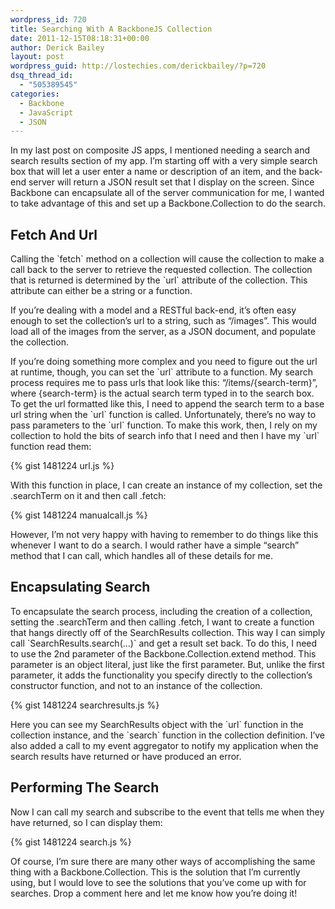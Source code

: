 ```yaml
---
wordpress_id: 720
title: Searching With A BackboneJS Collection
date: 2011-12-15T08:18:31+00:00
author: Derick Bailey
layout: post
wordpress_guid: http://lostechies.com/derickbailey/?p=720
dsq_thread_id:
  - "505389545"
categories:
  - Backbone
  - JavaScript
  - JSON
---
```

In my last post on composite JS apps, I mentioned needing a search and search results section of my app. I&#8217;m starting off with a very simple search box that will let a user enter a name or description of an item, and the back-end server will return a JSON result set that I display on the screen. Since Backbone can encapsulate all of the server communication for me, I wanted to take advantage of this and set up a Backbone.Collection to do the search.

## Fetch And Url

Calling the \`fetch\` method on a collection will cause the collection to make a call back to the server to retrieve the requested collection. The collection that is returned is determined by the \`url\` attribute of the collection. This attribute can either be a string or a function.

If you&#8217;re dealing with a model and a RESTful back-end, it&#8217;s often easy enough to set the collection&#8217;s url to a string, such as &#8220;/images&#8221;. This would load all of the images from the server, as a JSON document, and populate the collection.

If you&#8217;re doing something more complex and you need to figure out the url at runtime, though, you can set the \`url\` attribute to a function. My search process requires me to pass urls that look like this: &#8220;/items/{search-term}&#8221;, where {search-term} is the actual search term typed in to the search box. To get the url formatted like this, I need to append the search term to a base url string when the \`url\` function is called. Unfortunately, there&#8217;s no way to pass parameters to the \`url\` function. To make this work, then, I rely on my collection to hold the bits of search info that I need and then I have my \`url\` function read them:

{% gist 1481224 url.js %}

With this function in place, I can create an instance of my collection, set the .searchTerm on it and then call .fetch:

{% gist 1481224 manualcall.js %}

However, I&#8217;m not very happy with having to remember to do things like this whenever I want to do a search. I would rather have a simple &#8220;search&#8221; method that I can call, which handles all of these details for me.

## Encapsulating Search

To encapsulate the search process, including the creation of a collection, setting the .searchTerm and then calling .fetch, I want to create a function that hangs directly off of the SearchResults collection. This way I can simply call \`SearchResults.search(&#8230;)\` and get a result set back. To do this, I need to use the 2nd parameter of the Backbone.Collection.extend method. This parameter is an object literal, just like the first parameter. But, unlike the first parameter, it adds the functionality you specify directly to the collection&#8217;s constructor function, and not to an instance of the collection.

{% gist 1481224 searchresults.js %}

Here you can see my SearchResults object with the \`url\` function in the collection instance, and the \`search\` function in the collection definition. I&#8217;ve also added a call to my event aggregator to notify my application when the search results have returned or have produced an error.

## Performing The Search

Now I can call my search and subscribe to the event that tells me when they have returned, so I can display them:

{% gist 1481224 search.js %}

Of course, I&#8217;m sure there are many other ways of accomplishing the same thing with a Backbone.Collection. This is the solution that I&#8217;m currently using, but I would love to see the solutions that you&#8217;ve come up with for searches. Drop a comment here and let me know how you&#8217;re doing it!
